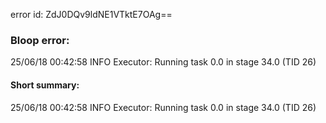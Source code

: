 error id: ZdJ0DQv9ldNE1VTktE7OAg==
### Bloop error:

25/06/18 00:42:58 INFO Executor: Running task 0.0 in stage 34.0 (TID 26)
#### Short summary: 

25/06/18 00:42:58 INFO Executor: Running task 0.0 in stage 34.0 (TID 26)